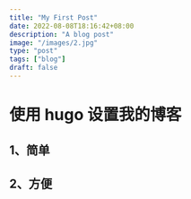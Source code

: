 ```yaml
---
title: "My First Post"
date: 2022-08-08T18:16:42+08:00
description: "A blog post"
image: "/images/2.jpg"
type: "post"
tags: ["blog"]
draft: false
---
```


# 使用 hugo 设置我的博客

## 1、简单

## 2、方便